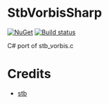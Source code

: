 # StbVorbisSharp
[![NuGet](https://img.shields.io/nuget/v/StbVorbisSharp.svg)](https://www.nuget.org/packages/StbVorbisSharp/)
[![Build status](https://ci.appveyor.com/api/projects/status/8ixt18rogia0ymiv?svg=true)](https://ci.appveyor.com/project/RomanShapiro/stbvorbissharp)

C# port of stb_vorbis.c

# Credits
* [stb](https://github.com/nothings/stb)
